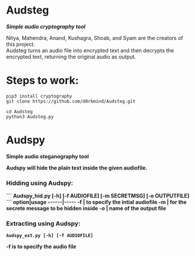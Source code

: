 # Audsteg
<b><i>Simple audio cryptography tool</i></b>

Nitya, Mahendra, Anand, Kushagra, Shoab, and Syam are the creators of this project.<br>
Audsteg turns an audio file into encrypted text and then decrypts the encrypted text, returning the original audio as output.

# Steps to work:
```
pip3 install cryptography
git clone https://github.com/d8rkmind/Audsteg.git

cd Audsteg
python3 Audsteg.py
```

# Audspy
<b></i>Simple audio steganography tool<b></i>

Audspy will hide the plain text inside the given audiofile.

<h3>Hidding using Audspy:</h3>
```
Audspy_hid.py [-h] [-f AUDIOFILE] [-m SECRETMSG] [-o OUTPUTFILE]
```
option|usage
------|-----
 -f | to specify the intial audiofile
 -m | for the secrete message to be hidden inside
 -o | name of the output file
 
 <h3>Extracting using Audspy:</h3>
 
 ```
 Audspy_ext.py [-h] [-f AUDIOFILE]
 ```
 -f is to specify the audio file 
